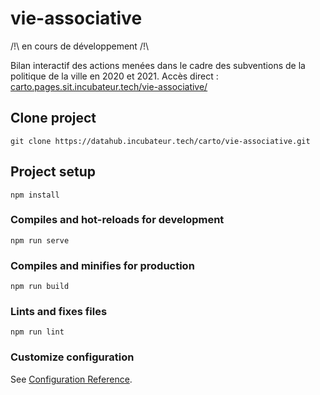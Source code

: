 # vie-associative

/!\ en cours de développement /!\ 

Bilan interactif des actions menées dans le cadre des subventions de la politique de la ville en 2020 et 2021.
Accès direct : [carto.pages.sit.incubateur.tech/vie-associative/](https://carto.pages.sit.incubateur.tech/vie-associative/)

## Clone project
```
git clone https://datahub.incubateur.tech/carto/vie-associative.git
```

## Project setup
```
npm install
```

### Compiles and hot-reloads for development
```
npm run serve
```

### Compiles and minifies for production
```
npm run build
```

### Lints and fixes files
```
npm run lint
```

### Customize configuration
See [Configuration Reference](https://cli.vuejs.org/config/).
